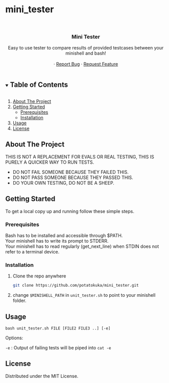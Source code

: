 # mini_tester

<!-- PROJECT LOGO -->
<br />
<p align="center">
  <a href="https://github.com/potatokuka/mini_tester">
  </a>

  <h3 align="center">Mini Tester</h3>

  <p align="center">
    Easy to use tester to compare results of provided testcases between your minishell and bash!
    <br />
    <br />
    ·
    <a href="https://github.com/potatokuka/mini_tester/issues">Report Bug</a>
    ·
    <a href="https://github.com/potatokuka/mini_tester/issues">Request Feature</a>
  </p>
</p>



<!-- TABLE OF CONTENTS -->
<details open="open">
  <summary><h2 style="display: inline-block">Table of Contents</h2></summary>
  <ol>
    <li>
      <a href="#about-the-project">About The Project</a>
    </li>
    <li>
      <a href="#getting-started">Getting Started</a>
      <ul>
        <li><a href="#prerequisites">Prerequisites</a></li>
        <li><a href="#installation">Installation</a></li>
      </ul>
    </li>
    <li><a href="#usage">Usage</a></li>
    <li><a href="#license">License</a></li>
  </ol>
</details>


<!-- ABOUT THE PROJECT -->
## About The Project

THIS IS NOT A REPLACEMENT FOR EVALS OR REAL TESTING,
THIS IS PURELY A QUICKER WAY TO RUN TESTS.
- DO NOT FAIL SOMEONE BECAUSE THEY FAILED THIS.
- DO NOT PASS SOMEONE BECAUSE THEY PASSED THIS.
- DO YOUR OWN TESTING, DO NOT BE A SHEEP.

<!-- GETTING STARTED -->
## Getting Started

To get a local copy up and running follow these simple steps.

### Prerequisites

Bash has to be installed and accessible through $PATH.  
Your minishell has to write its prompt to STDERR.  
Your minishell has to read regularly (get_next_line) when STDIN does not refer to a terminal device.

### Installation

1. Clone the repo anywhere
   ```sh
   git clone https://github.com/potatokuka/mini_tester.git
   ```
2. change `$MINISHELL_PATH` in `unit_tester.sh` to point to your minishell folder.


<!-- USAGE EXAMPLES -->
## Usage

`bash unit_tester.sh FILE [FILE2 FILE3 ..] [-e]`

Options:
 
  `-e` : Output of failing tests will be piped into `cat -e`

<!-- LICENSE -->
## License

Distributed under the MIT License.
